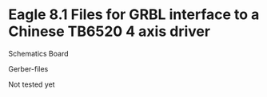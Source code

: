 # Eagle 8.1 Files for GRBL interface to a Chinese TB6520 4 axis driver

Schematics
Board 

Gerber-files

Not tested yet